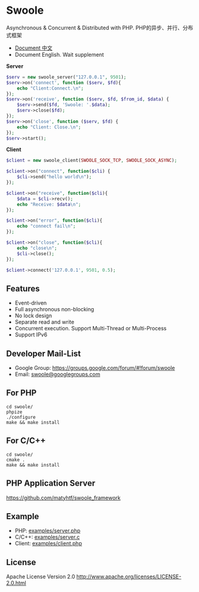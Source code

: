 Swoole
=====
Asynchronous & Concurrent & Distributed with PHP.
PHP的异步、并行、分布式框架

* [Document 中文](http://www.swoole.com/wiki/index/) 
* Document English. Wait supplement

__Server__
```php
$serv = new swoole_server("127.0.0.1", 9501);
$serv->on('connect', function ($serv, $fd){
 	echo "Client:Connect.\n";
});
$serv->on('receive', function ($serv, $fd, $from_id, $data) {
	$serv->send($fd, 'Swoole: '.$data);
    $serv->close($fd);
});
$serv->on('close', function ($serv, $fd) {
 	echo "Client: Close.\n";
});
$serv->start();
```
__Client__
```php
$client = new swoole_client(SWOOLE_SOCK_TCP, SWOOLE_SOCK_ASYNC);

$client->on("connect", function($cli) {
    $cli->send("hello world\n");
});

$client->on("receive", function($cli){
    $data = $cli->recv();
    echo "Receive: $data\n";
});

$client->on("error", function($cli){
    echo "connect fail\n";
});

$client->on("close", function($cli){
    echo "close\n";
    $cli->close();
});

$client->connect('127.0.0.1', 9501, 0.5);
```

Features
-----

* Event-driven
* Full asynchronous non-blocking
* No lock design
* Separate read and write
* Concurrent execution. Support Multi-Thread or Multi-Process
* Support IPv6

Developer Mail-List
-----
* Google Group: <https://groups.google.com/forum/#!forum/swoole>  
* Email: <swoole@googlegroups.com>


For PHP
-----
```shell
cd swoole/
phpize
./configure
make && make install
```

For C/C++
-----
```shell
cd swoole/
cmake .
make && make install
```

PHP Application Server
-----
https://github.com/matyhtf/swoole_framework

Example
-----
* PHP: [examples/server.php](examples/server.php)
* C/C++: [examples/server.c](examples/server.c)
* Client: [examples/client.php](examples/client.php)

License
-----
Apache License Version 2.0 <http://www.apache.org/licenses/LICENSE-2.0.html>



